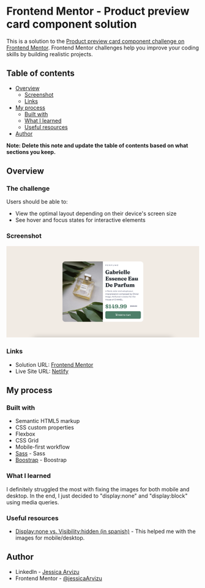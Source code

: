# Frontend Mentor - Product preview card component solution

This is a solution to the [Product preview card component challenge on Frontend Mentor](https://www.frontendmentor.io/challenges/product-preview-card-component-GO7UmttRfa). Frontend Mentor challenges help you improve your coding skills by building realistic projects. 

## Table of contents

- [Overview](#overview)
  - [Screenshot](#screenshot)
  - [Links](#links)
- [My process](#my-process)
  - [Built with](#built-with)
  - [What I learned](#what-i-learned)
  - [Useful resources](#useful-resources)
- [Author](#author)

**Note: Delete this note and update the table of contents based on what sections you keep.**

## Overview

### The challenge

Users should be able to:

- View the optimal layout depending on their device's screen size
- See hover and focus states for interactive elements

### Screenshot

![](images/Screenshot.png)

### Links

- Solution URL: [Frontend Mentor](https://www.frontendmentor.io/solutions/product-preview-card-component-with-bootstrap-GraUDjePi2)
- Live Site URL: [Netlify](https://eloquent-mousse-91a228.netlify.app)

## My process

### Built with

- Semantic HTML5 markup
- CSS custom properties
- Flexbox
- CSS Grid
- Mobile-first workflow
- [Sass](https://sass-lang.com/) - Sass
- [Boostrap](https://getbootstrap.com/) - Boostrap

### What I learned

I definitely struggled the most with fixing the images for both mobile and desktop. In the end, I just decided to "display:none" and "display:block" using media queries.

### Useful resources

- [Display:none vs. Visibility:hidden (in spanish)](https://cybmeta.com/display-none-vs-visibility-hidden-y-tu-como-escondes-las-cosas) - This helped me with the images for mobile/desktop.

## Author

- LinkedIn - [Jessica Arvizu](https://www.linkedin.com/in/jessica-arvizu/)
- Frontend Mentor - [@jessicaArvizu](https://www.frontendmentor.io/profile/jessicaArvizu)
